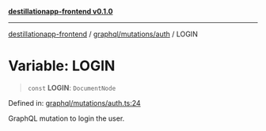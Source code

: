 [**destillationapp-frontend v0.1.0**](../../../../README.md)

***

[destillationapp-frontend](../../../../modules.md) / [graphql/mutations/auth](../README.md) / LOGIN

# Variable: LOGIN

> `const` **LOGIN**: `DocumentNode`

Defined in: [graphql/mutations/auth.ts:24](https://github.com/DestillApp/main/blob/be94b1d93681946bd573e84cd8381ba32cee62b9/frontend/src/graphql/mutations/auth.ts#L24)

GraphQL mutation to login the user.
